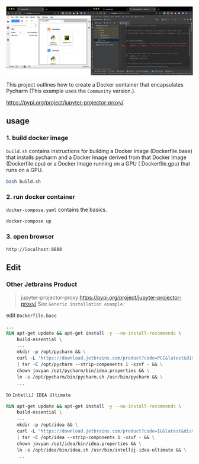![image001](assets/image001.png)

This project outlines how to create a Docker container that encapsulates Pycharm (This example uses the `Community` version.).

https://pypi.org/project/jupyter-projector-proxy/

## usage

### 1. build docker image

`build.sh` contains instructions for building a Docker Image (Dockerfile.base) that installs pycharm and a Docker Image derived from that Docker Image (Dockerfile.cpu) or a Docker Image running on a GPU ( Dockerfile.gpu) that runs on a GPU.

```bash
bash build.sh
```

### 2. run docker container

`docker-compose.yaml` contains the basics.

```bash
docker-compose up
```

### 3. open browser

```
http://localhost:8888
```

## Edit

### Other Jetbrains Product

> jupyter-projector-proxy
> https://pypi.org/project/jupyter-projector-proxy/
> See `Generic installation example:`

edit `Dockerfile.base`

```Dockerfile
...
RUN apt-get update && apt-get install -y --no-install-recommends \
    build-essential \
    ...
    mkdir -p /opt/pycharm && \
    curl -L "https://download.jetbrains.com/product?code=PCC&latest&distribution=linux" \
    | tar -C /opt/pycharm --strip-components 1 -xzvf - && \
    chown jovyan /opt/pycharm/bin/idea.properties && \
    ln -s /opt/pycharm/bin/pycharm.sh /usr/bin/pycharm && \
    ...
```

to `IntelliJ IDEA Ultimate`

```Dockerfile
RUN apt-get update && apt-get install -y --no-install-recommends \
    build-essential \
    ...
    mkdir -p /opt/idea && \
    curl -L "https://download.jetbrains.com/product?code=IU&latest&distribution=linux" \
    | tar -C /opt/idea --strip-components 1 -xzvf - && \
    chown jovyan /opt/idea/bin/idea.properties && \
    ln -s /opt/idea/bin/idea.sh /usr/bin/intellij-idea-ultimate && \
    ...
```


